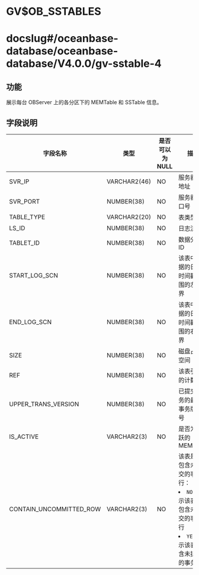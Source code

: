 GV$OB_SSTABLES
===================================

# docslug#/oceanbase-database/oceanbase-database/V4.0.0/gv-sstable-4

功能
-----------------------

展示每台 OBServer 上的各分区下的 MEMTable 和 SSTable 信息。

字段说明
-------------------------

|          字段名称           |      类型       | 是否可以为 NULL |                                                                                 描述                                                                                 |
|-------------------------|---------------|------------|--------------------------------------------------------------------------------------------------------------------------------------------------------------------|
| SVR_IP                  | VARCHAR2(46)  | NO         | 服务器 IP 地址                                                                                                                                                          |
| SVR_PORT                | NUMBER(38)    | NO         | 服务器端口号                                                                                                                                                             |
| TABLE_TYPE              | VARCHAR2(20)         | NO         | 表类型                                                                                                                                                                   |
| LS_ID                   | NUMBER(38)    | NO         | 日志流 ID                                                                                                                                                             |
| TABLET_ID               | NUMBER(38)    | NO         | 数据分片 ID                                                                                                                                                            |
| START_LOG_SCN            | NUMBER(38)    | NO         | 该表中数据的日志时间戳范围的左边界                                                                                                                                                  |
| END_LOG_SCN              | NUMBER(38)    | NO         | 该表中数据的日志时间戳范围的右边界                                                                                                                                                  |
| SIZE                    | NUMBER(38)    | NO         | 磁盘占用空间                                                                                                                                                              |
| REF                     | NUMBER(38)    | NO         | 该表引用的计数                                                                                                                                                            |
| UPPER_TRANS_VERSION     | NUMBER(38)    | NO         | 已提交事务的最大事务版本号                                                                                                            |
| IS_ACTIVE               | VARCHAR2(3)   | NO         | 是否为活跃的 MEMTable |
| CONTAIN_UNCOMMITTED_ROW | VARCHAR2(3)   | NO         | 该表是否包含未提交的事务行： <li> `NO`：表示该表不包含未提交的事务行   <li> `YES`：表示该表包含未提交的事务行    |
